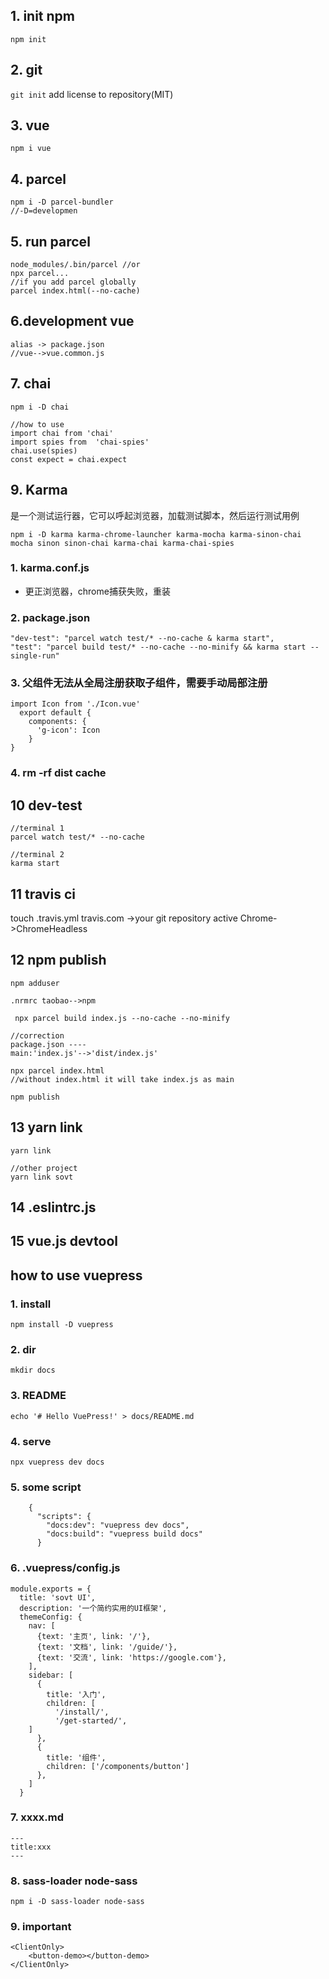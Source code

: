 ## 1. init npm
```npm init``` 
## 2. git
```git init```
add license to repository(MIT)
## 3. vue
```npm i vue```
## 4. parcel
```
npm i -D parcel-bundler
//-D=developmen
```
## 5. run parcel 
```
node_modules/.bin/parcel //or
npx parcel...
//if you add parcel globally
parcel index.html(--no-cache)
```
## 6.development vue
 ```
alias -> package.json 
//vue-->vue.common.js
```
## 7. chai
```npm i -D chai``` 
```
//how to use
import chai from 'chai'
import spies from  'chai-spies'
chai.use(spies)
const expect = chai.expect
```
## 9. Karma
是一个测试运行器，它可以呼起浏览器，加载测试脚本，然后运行测试用例
```$xslt
npm i -D karma karma-chrome-launcher karma-mocha karma-sinon-chai mocha sinon sinon-chai karma-chai karma-chai-spies
```
### 1. karma.conf.js 
* 更正浏览器，chrome捕获失败，重装
### 2. package.json
```
"dev-test": "parcel watch test/* --no-cache & karma start",
"test": "parcel build test/* --no-cache --no-minify && karma start --single-run"
```
### 3. 父组件无法从全局注册获取子组件，需要手动局部注册
```
import Icon from './Icon.vue'
  export default {
    components: {
      'g-icon': Icon
    }
}
```
### 4. rm -rf dist cache
## 10 dev-test
```shell script
//terminal 1
parcel watch test/* --no-cache
```
```shell script
//terminal 2
karma start
```
## 11 travis ci
touch .travis.yml
travis.com ->your git repository active 
Chrome->ChromeHeadless
## 12 npm publish
```shell script
npm adduser
``` 
```shell script
.nrmrc taobao-->npm
```
```shell script
 npx parcel build index.js --no-cache --no-minify
```
```shell script
//correction 
package.json ----
main:'index.js'-->'dist/index.js'
```
```shell script
npx parcel index.html 
//without index.html it will take index.js as main 
```
```shell script
npm publish
```
## 13 yarn link
```shell script
yarn link 
```
```shell script
//other project
yarn link sovt
```
## 14 .eslintrc.js

## 15 vue.js devtool


## how to use vuepress
### 1. install
```shell script
npm install -D vuepress
```
### 2. dir
```shell script
mkdir docs
```
### 3. README
```shell script
echo '# Hello VuePress!' > docs/README.md
```
### 4. serve
```shell script
npx vuepress dev docs
```
### 5. some script  
```shell script
    {
      "scripts": {
        "docs:dev": "vuepress dev docs",
        "docs:build": "vuepress build docs"
      }
```
### 6. .vuepress/config.js
```shell script
module.exports = {
  title: 'sovt UI',
  description: '一个简约实用的UI框架',
  themeConfig: {
    nav: [
      {text: '主页', link: '/'},
      {text: '文档', link: '/guide/'},
      {text: '交流', link: 'https://google.com'},
    ],
    sidebar: [
      {
        title: '入门',
        children: [
          '/install/',
          '/get-started/',
    ]
      },
      {
        title: '组件',
        children: ['/components/button']
      },
    ]
  }
```
### 7. xxxx.md
```shell script
---
title:xxx
---
```
### 8. sass-loader node-sass
```shell script
npm i -D sass-loader node-sass
```
### 9. important
```
<ClientOnly>
    <button-demo></button-demo>
</ClientOnly>
```



